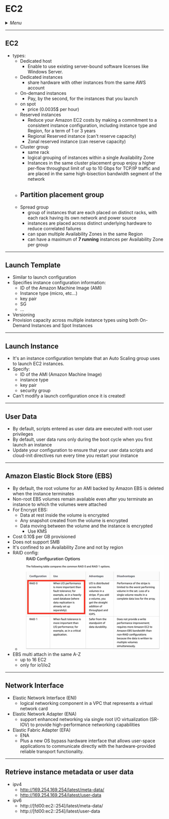 # EC2

<details>
 <summary><i>Menu</i></summary>

- [EC2](#ec2-1)
- [Launch Template](#launch-template)
- [Launch Instance](#launch-instance)
- [User Data](#user-data)
- [EBS](#amazon-elastic-block-store-ebs)
- [Network Interface](#network-interface)
</details>

---
## EC2
- types:
  - Dedicated host
    - Enable to use existing server-bound software licenses like Windows Server.
  - Dedicated instances
    - share hardware with other instances from the same AWS account
  - On-demand instances
    - Pay, by the second, for the instances that you launch
  - on spot
    - price (0.0035$ per hour)
  - Reserved instances
    - Reduce your Amazon EC2 costs by making a commitment to a consistent instance configuration, including instance type and Region, for a term of 1 or 3 years
    - Regional Reserved instance (can't reserve capacity)
    - Zonal reserved instance (can reserve capacity)
  - Cluster group
    - same rack
    - logical grouping of instances within a single Availability Zone
    - Instances in the same cluster placement group enjoy a higher per-flow throughput limit of up to 10 Gbps for TCP/IP traffic and are placed in the same high-bisection bandwidth segment of the network
  - Partition placement group
    - 
  - Spread group
    - group of instances that are each placed on distinct racks, with each rack having its own network and power source
    - instances are placed across distinct underlying hardware to reduce correlated failures
    - can span multiple Availability Zones in the same Region
    - can have a maximum of __7 running__ instances per Availability Zone per group

---
## Launch Template
- Similar to launch configuration
- Specifies instance configuration information:
  - ID of the Amazon Machine Image (AMI)
  - Instance type (micro, etc...)
  - key pair
  - SG
  - ...
- Versioning
- Provision capacity across multiple instance types using both On-Demand Instances and Spot Instances

---
## Launch Instance
- It's an instance configuration template that an Auto Scaling group uses to launch EC2 instances.
- Specify:
  - ID of the AMI (Amazon Machine Image)
  - instance type
  - key pair
  - security group
- Can't modify a launch configuration once it is created!

---
## User Data
- By default, scripts entered as user data are executed with root user privileges
- By default, user data runs only during the boot cycle when you first launch an instance
- Update your configuration to ensure that your user data scripts and cloud-init directives run every time you restart your instance

---
## Amazon Elastic Block Store (EBS)
- By default, the root volume for an AMI backed by Amazon EBS is deleted when the instance terminates
- Non-root EBS volumes remain available even after you terminate an instance to which the volumes were attached
- For Encrypt EBS:
  - Data at rest inside the volume is encrypted
  - Any snapshot created from the volume is encrypted
  - Data moving between the volume and the instance is encrypted
    - Use KMS
- Cost 0.10$ per GB provisioned
- Does not support SMB
- It's confined to an Availability Zone and not by region
- RAID config:
  - ![RAID](../../images/raidConfig.jpg)
- EBS multi attach in the same A-Z
  - up to 16 EC2 
  - only for io1/io2

---
## Network Interface
  - Elastic Network Interface (ENI)
    - logical networking component in a VPC that represents a virtual network card
  - Elastic Network Adapter (ENA)
    - support enhanced networking via single root I/O virtualization (SR-IOV) to provide high-performance networking capabilities
  - Elastic Fabric Adapter (EFA)
    - ENA
    - Plus a new OS bypass hardware interface that allows user-space applications to communicate directly with the hardware-provided reliable transport functionality.

---
## Retrieve instance metadata or user data
- ipv4
  - http://169.254.169.254/latest/meta-data/
  - http://169.254.169.254/latest/user-data
- ipv6
  - http://[fd00:ec2::254]/latest/meta-data/
  - http://[fd00:ec2::254]/latest/user-data